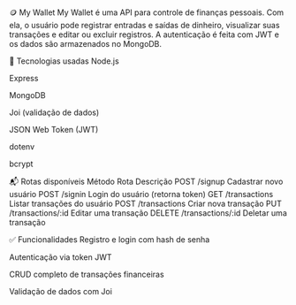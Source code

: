 🪙 My Wallet
My Wallet é uma API para controle de finanças pessoais. Com ela, o usuário pode registrar entradas e saídas de dinheiro, visualizar suas transações e editar ou excluir registros. A autenticação é feita com JWT e os dados são armazenados no MongoDB.

🔧 Tecnologias usadas
Node.js

Express

MongoDB

Joi (validação de dados)

JSON Web Token (JWT)

dotenv

bcrypt

📬 Rotas disponíveis
Método	Rota	Descrição
POST	/signup	Cadastrar novo usuário
POST	/signin	Login do usuário (retorna token)
GET	/transactions	Listar transações do usuário
POST	/transactions	Criar nova transação
PUT	/transactions/:id	Editar uma transação
DELETE	/transactions/:id	Deletar uma transação

✅ Funcionalidades
Registro e login com hash de senha

Autenticação via token JWT

CRUD completo de transações financeiras

Validação de dados com Joi
